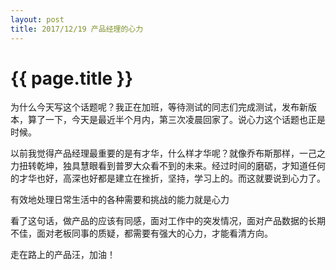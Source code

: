 ```yaml
---
layout: post
title: 2017/12/19 产品经理的心力
---
```


{{ page.title }}
================
为什么今天写这个话题呢？我正在加班，等待测试的同志们完成测试，发布新版本，算了一下，今天是最近半个月内，第三次凌晨回家了。说心力这个话题也正是时候。

以前我觉得产品经理最重要的是有才华，什么样才华呢？就像乔布斯那样，一己之力扭转乾坤，独具慧眼看到普罗大众看不到的未来。经过时间的磨砺，才知道任何的才华也好，高深也好都是建立在挫折，坚持，学习上的。而这就要说到心力了。

有效地处理日常生活中的各种需要和挑战的能力就是心力

看了这句话，做产品的应该有同感，面对工作中的突发情况，面对产品数据的长期不佳，面对老板同事的质疑，都需要有强大的心力，才能看清方向。

走在路上的产品汪，加油！
